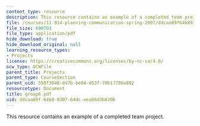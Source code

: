 ```yaml
---
content_type: resource
description: This resource contains an example of a completed team project.
file: /courses/11-914-planning-communication-spring-2007/ddcaa89f64b8930764dceea86d3b630b_group6.pdf
file_size: 690703
file_type: application/pdf
hide_download: true
hide_download_original: null
learning_resource_types:
- Projects
license: https://creativecommons.org/licenses/by-nc-sa/4.0/
ocw_type: OCWFile
parent_title: Projects
parent_type: CourseSection
parent_uid: 550f3848-dd7b-be04-d53f-70b17786e892
resourcetype: Document
title: group6.pdf
uid: ddcaa89f-64b8-9307-64dc-eea86d3b630b
---
```

This resource contains an example of a completed team project.